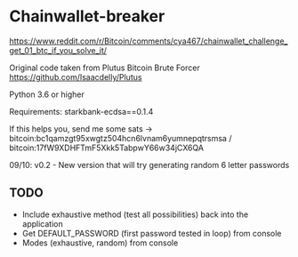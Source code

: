 # Chainwallet-breaker
https://www.reddit.com/r/Bitcoin/comments/cya467/chainwallet_challenge_get_01_btc_if_you_solve_it/

Original code taken from Plutus Bitcoin Brute Forcer https://github.com/Isaacdelly/Plutus

Python 3.6 or higher

Requirements: starkbank-ecdsa==0.1.4

If this helps you, send me some sats -> bitcoin:bc1qamzgt95xwgtz504hcn6lvnam6yumnepqtrsmsa / bitcoin:17fW9XDHFTmF5Xkk5TabpwY66w34jCX6QA

09/10: v0.2 - New version that will try generating random 6 letter passwords

## TODO
- Include exhaustive method (test all possibilities) back into the application
- Get DEFAULT_PASSWORD (first password tested in loop) from console
- Modes (exhaustive, random) from console

